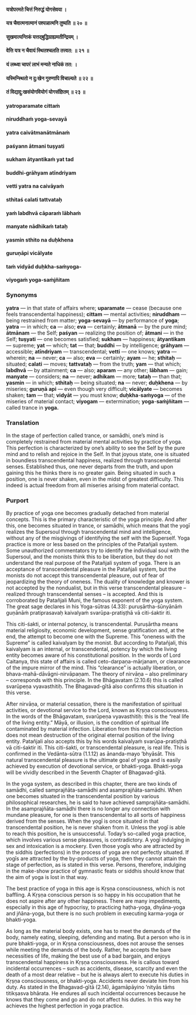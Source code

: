 #### यत्रोपरमते चित्तं निरुद्धं योगसेवया ।
#### यत्र चैवात्मनात्मानं पश्यन्नात्मनि तुष्यति ॥ २० ॥
#### सुखमात्यन्तिकं यत्तद्बुद्धिग्राह्यमतीन्द्रियम् ।
#### वेत्ति यत्र न चैवायं स्थितश्चलति तत्त्वत: ॥ २१ ॥
#### यं लब्ध्वा चापरं लाभं मन्यते नाधिकं तत: ।
#### यस्मिन्स्थितो न दु:खेन गुरुणापि विचाल्यते ॥ २२ ॥
#### तं विद्याद्दु:खसंयोगवियोगं योगसंज्ञितम् ॥ २३ ॥

#### yatroparamate cittaṁ
#### niruddhaṁ yoga-sevayā
#### yatra caivātmanātmānaṁ
#### paśyann ātmani tuṣyati

#### sukham ātyantikaṁ yat tad
#### buddhi-grāhyam atīndriyam
#### vetti yatra na caivāyaṁ
#### sthitaś calati tattvataḥ

#### yaṁ labdhvā cāparaṁ lābhaṁ
#### manyate nādhikaṁ tataḥ
#### yasmin sthito na duḥkhena
#### guruṇāpi vicālyate

#### taṁ vidyād duḥkha-saṁyoga-
#### viyogaṁ yoga-saṁjñitam

### Synonyms

**yatra** — in that state of affairs where; **uparamate** — cease (because one feels transcendental happiness); **cittam** — mental activities; **niruddham** — being restrained from matter; **yoga**-**sevayā** — by performance of **yoga**; **yatra** — in which; **ca** — also; **eva** — certainly; **ātmanā** — by the pure mind; **ātmānam** — the Self; **paśyan** — realizing the position of; **ātmani** — in the Self; **tuṣyati** — one becomes satisfied; **sukham** — happiness; **ātyantikam** — supreme; **yat** — which; **tat** — that; **buddhi** — by intelligence; **grāhyam** — accessible; **atīndriyam** — transcendental; **vetti** — one knows; **yatra** — wherein; **na** — never; **ca** — also; **eva** — certainly; **ayam** — he; **sthitaḥ** — situated; **calati** — moves; **tattvataḥ** — from the truth; **yam** — that which; **labdhvā** — by attainment; **ca** — also; **aparam** — any other; **lābham** — gain; **manyate** — considers; **na** — never; **adhikam** — more; **tataḥ** — than that; **yasmin** — in which; **sthitaḥ** — being situated; **na** — never; **duḥkhena** — by miseries; **guruṇā** **api** — even though very difficult; **vicālyate** — becomes shaken; **tam** — that; **vidyāt** — you must know; **duḥkha**-**saṁyoga** — of the miseries of material contact; **viyogam** — extermination; **yoga**-**saṁjñitam** — called trance in **yoga.**

### Translation

In the stage of perfection called trance, or samādhi, one’s mind is completely restrained from material mental activities by practice of yoga. This perfection is characterized by one’s ability to see the Self by the pure mind and to relish and rejoice in the Self. In that joyous state, one is situated in boundless transcendental happiness, realized through transcendental senses. Established thus, one never departs from the truth, and upon gaining this he thinks there is no greater gain. Being situated in such a position, one is never shaken, even in the midst of greatest difficulty. This indeed is actual freedom from all miseries arising from material contact.

### Purport

By practice of yoga one becomes gradually detached from material concepts. This is the primary characteristic of the yoga principle. And after this, one becomes situated in trance, or samādhi, which means that the yogī realizes the Supersoul through transcendental mind and intelligence, without any of the misgivings of identifying the self with the Superself. Yoga practice is more or less based on the principles of the Patañjali system. Some unauthorized commentators try to identify the individual soul with the Supersoul, and the monists think this to be liberation, but they do not understand the real purpose of the Patañjali system of yoga. There is an acceptance of transcendental pleasure in the Patañjali system, but the monists do not accept this transcendental pleasure, out of fear of jeopardizing the theory of oneness. The duality of knowledge and knower is not accepted by the nondualist, but in this verse transcendental pleasure – realized through transcendental senses – is accepted. And this is corroborated by Patañjali Muni, the famous exponent of the yoga system. The great sage declares in his Yoga-sūtras (4.33): puruṣārtha-śūnyānāṁ guṇānāṁ pratiprasavaḥ kaivalyaṁ svarūpa-pratiṣṭhā vā citi-śaktir iti.

This citi-śakti, or internal potency, is transcendental. Puruṣārtha means material religiosity, economic development, sense gratification and, at the end, the attempt to become one with the Supreme. This “oneness with the Supreme” is called kaivalyam by the monist. But according to Patañjali, this kaivalyam is an internal, or transcendental, potency by which the living entity becomes aware of his constitutional position. In the words of Lord Caitanya, this state of affairs is called ceto-darpaṇa-mārjanam, or clearance of the impure mirror of the mind. This “clearance” is actually liberation, or bhava-mahā-dāvāgni-nirvāpaṇam. The theory of nirvāṇa – also preliminary – corresponds with this principle. In the Bhāgavatam (2.10.6) this is called svarūpeṇa vyavasthitiḥ. The Bhagavad-gītā also confirms this situation in this verse.

After nirvāṇa, or material cessation, there is the manifestation of spiritual activities, or devotional service to the Lord, known as Kṛṣṇa consciousness. In the words of the Bhāgavatam, svarūpeṇa vyavasthitiḥ: this is the “real life of the living entity.” Māyā, or illusion, is the condition of spiritual life contaminated by material infection. Liberation from this material infection does not mean destruction of the original eternal position of the living entity. Patañjali also accepts this by his words kaivalyaṁ svarūpa-pratiṣṭhā vā citi-śaktir iti. This citi-śakti, or transcendental pleasure, is real life. This is confirmed in the Vedānta-sūtra (1.1.12) as ānanda-mayo ’bhyāsāt. This natural transcendental pleasure is the ultimate goal of yoga and is easily achieved by execution of devotional service, or bhakti-yoga. Bhakti-yoga will be vividly described in the Seventh Chapter of Bhagavad-gītā.

In the yoga system, as described in this chapter, there are two kinds of samādhi, called samprajñāta-samādhi and asamprajñāta-samādhi. When one becomes situated in the transcendental position by various philosophical researches, he is said to have achieved samprajñāta-samādhi. In the asamprajñāta-samādhi there is no longer any connection with mundane pleasure, for one is then transcendental to all sorts of happiness derived from the senses. When the yogī is once situated in that transcendental position, he is never shaken from it. Unless the yogī is able to reach this position, he is unsuccessful. Today’s so-called yoga practice, which involves various sense pleasures, is contradictory. A yogī indulging in sex and intoxication is a mockery. Even those yogīs who are attracted by the siddhis (perfections) in the process of yoga are not perfectly situated. If yogīs are attracted by the by-products of yoga, then they cannot attain the stage of perfection, as is stated in this verse. Persons, therefore, indulging in the make-show practice of gymnastic feats or siddhis should know that the aim of yoga is lost in that way.

The best practice of yoga in this age is Kṛṣṇa consciousness, which is not baffling. A Kṛṣṇa conscious person is so happy in his occupation that he does not aspire after any other happiness. There are many impediments, especially in this age of hypocrisy, to practicing haṭha-yoga, dhyāna-yoga and jñāna-yoga, but there is no such problem in executing karma-yoga or bhakti-yoga.

As long as the material body exists, one has to meet the demands of the body, namely eating, sleeping, defending and mating. But a person who is in pure bhakti-yoga, or in Kṛṣṇa consciousness, does not arouse the senses while meeting the demands of the body. Rather, he accepts the bare necessities of life, making the best use of a bad bargain, and enjoys transcendental happiness in Kṛṣṇa consciousness. He is callous toward incidental occurrences – such as accidents, disease, scarcity and even the death of a most dear relative – but he is always alert to execute his duties in Kṛṣṇa consciousness, or bhakti-yoga. Accidents never deviate him from his duty. As stated in the Bhagavad-gītā (2.14), āgamāpāyino ’nityās tāṁs titikṣasva bhārata. He endures all such incidental occurrences because he knows that they come and go and do not affect his duties. In this way he achieves the highest perfection in yoga practice.